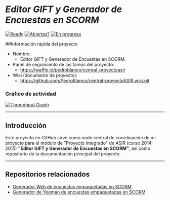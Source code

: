 # *Editor GIFT y Generador de Encuestas en SCORM*

[![Ready](https://badge.waffle.io/PedroBlanco/central-proyectoASIR.png?label=ready&title=Ready)](https://waffle.io/PedroBlanco/central-proyectoASIR) [![Abiertas?](https://badge.waffle.io/PedroBlanco/central-proyectoASIR.png?label=open&title=Open)](https://waffle.io/PedroBlanco/central-proyectoASIR) [![En progreso](https://badge.waffle.io/PedroBlanco/central-proyectoASIR.png?label=in%20progress&title=In%20Progress)](https://waffle.io/PedroBlanco/central-proyectoASIR)

##Información rápida del proyecto

* Nombre:
  * Editor GIFT y Generador de Encuestas en SCORM.
* Panel de seguimiento de las tareas del proyecto:
  * https://waffle.io/pedroblanco/central-proyectoasir
* Wiki (documento de proyecto):
  * https://github.com/PedroBlanco/central-proyectoASIR.wiki.git

### Gráfico de actividad
[![Throughput Graph](https://graphs.waffle.io/pedroblanco/central-proyectoasir/throughput.svg)](https://waffle.io/pedroblanco/central-proyectoasir/metrics)

---

## Introducción

Este proyecto en GitHub sirve como nodo central de coordinación de mi proyecto para el módulo de "Proyecto Integrado" de ASIR (curso 2014-2015) **"Editor GIFT y Generador de Encuestas en SCORM"**, así como repositorio de la documentación principal del proyecto.

---
## Repositorios relacionados

* [Generador Web de encuestas empaquetadas en SCORM](https://github.com/PedroBlanco/scorm-encuesta).
* [Generador de Yeoman de encuestas empaquetadas en SCORM](https://github.com/PedroBlanco/generator-yo-scorm-encuesta)
